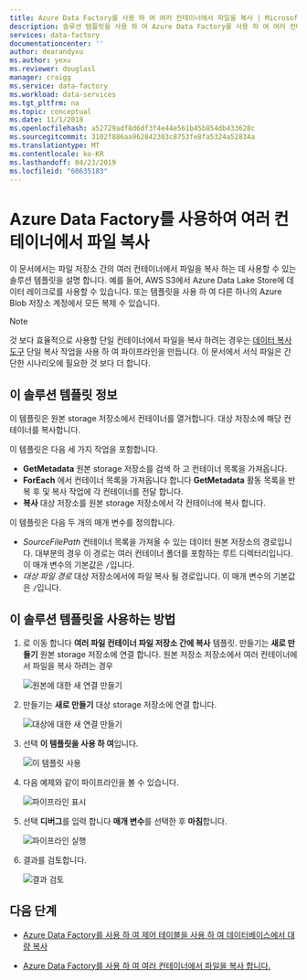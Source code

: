 ```yaml
---
title: Azure Data Factory를 사용 하 여 여러 컨테이너에서 파일을 복사 | Microsoft Docs
description: 솔루션 템플릿을 사용 하 여 Azure Data Factory를 사용 하 여 여러 컨테이너에서 파일을 복사 하는 방법에 알아봅니다.
services: data-factory
documentationcenter: ''
author: dearandyxu
ms.author: yexu
ms.reviewer: douglasl
manager: craigg
ms.service: data-factory
ms.workload: data-services
ms.tgt_pltfrm: na
ms.topic: conceptual
ms.date: 11/1/2018
ms.openlocfilehash: a52729adf8d6df3f4e44e561b45b854db433628c
ms.sourcegitcommit: 3102f886aa962842303c8753fe8fa5324a52834a
ms.translationtype: MT
ms.contentlocale: ko-KR
ms.lasthandoff: 04/23/2019
ms.locfileid: "60635183"
---
```

# <a name="copy-files-from-multiple-containers-with-azure-data-factory"></a>Azure Data Factory를 사용하여 여러 컨테이너에서 파일 복사

이 문서에서는 파일 저장소 간의 여러 컨테이너에서 파일을 복사 하는 데 사용할 수 있는 솔루션 템플릿을 설명 합니다. 예를 들어, AWS S3에서 Azure Data Lake Store에 데이터 레이크로를 사용할 수 있습니다. 또는 템플릿을 사용 하 여 다른 하나의 Azure Blob 저장소 계정에서 모든 복제 수 있습니다.

> [!NOTE]
> 것 보다 효율적으로 사용할 단일 컨테이너에서 파일을 복사 하려는 경우는 [데이터 복사 도구](copy-data-tool.md) 단일 복사 작업을 사용 하 여 파이프라인을 만듭니다. 이 문서에서 서식 파일은 간단한 시나리오에 필요한 것 보다 더 합니다.

## <a name="about-this-solution-template"></a>이 솔루션 템플릿 정보

이 템플릿은 원본 storage 저장소에서 컨테이너를 열거합니다. 대상 저장소에 해당 컨테이너를 복사합니다.

이 템플릿은 다음 세 가지 작업을 포함합니다.
- **GetMetadata** 원본 storage 저장소를 검색 하 고 컨테이너 목록을 가져옵니다.
- **ForEach** 에서 컨테이너 목록을 가져옵니다 합니다 **GetMetadata** 활동 목록을 반복 후 및 복사 작업에 각 컨테이너를 전달 합니다.
- **복사** 대상 저장소를 원본 storage 저장소에서 각 컨테이너에 복사 합니다.

이 템플릿은 다음 두 개의 매개 변수를 정의합니다.
- *SourceFilePath* 컨테이너 목록을 가져올 수 있는 데이터 원본 저장소의 경로입니다. 대부분의 경우 이 경로는 여러 컨테이너 폴더를 포함하는 루트 디렉터리입니다. 이 매개 변수의 기본값은 `/`입니다.
- *대상 파일 경로* 대상 저장소에서에 파일 복사 될 경로입니다. 이 매개 변수의 기본값은 `/`입니다.

## <a name="how-to-use-this-solution-template"></a>이 솔루션 템플릿을 사용하는 방법

1. 로 이동 합니다 **여러 파일 컨테이너 파일 저장소 간에 복사** 템플릿. 만들기는 **새로 만들기** 원본 storage 저장소에 연결 합니다. 원본 저장소 저장소에서 여러 컨테이너에서 파일을 복사 하려는 경우

    ![원본에 대한 새 연결 만들기](media/solution-template-copy-files-multiple-containers/copy-files-multiple-containers-image1.png)

2. 만들기는 **새로 만들기** 대상 storage 저장소에 연결 합니다.

    ![대상에 대한 새 연결 만들기](media/solution-template-copy-files-multiple-containers/copy-files-multiple-containers-image2.png)

3. 선택 **이 템플릿을 사용 하 여**입니다.

    ![이 템플릿 사용](media/solution-template-copy-files-multiple-containers/copy-files-multiple-containers-image3.png)
    
4. 다음 예제와 같이 파이프라인을 볼 수 있습니다.

    ![파이프라인 표시](media/solution-template-copy-files-multiple-containers/copy-files-multiple-containers-image4.png)

5. 선택 **디버그**를 입력 합니다 **매개 변수**를 선택한 후 **마침**합니다.

    ![파이프라인 실행](media/solution-template-copy-files-multiple-containers/copy-files-multiple-containers-image5.png)

6. 결과를 검토합니다.

    ![결과 검토](media/solution-template-copy-files-multiple-containers/copy-files-multiple-containers-image6.png)

## <a name="next-steps"></a>다음 단계

- [Azure Data Factory를 사용 하 여 제어 테이블을 사용 하 여 데이터베이스에서 대량 복사](solution-template-bulk-copy-with-control-table.md)

- [Azure Data Factory를 사용 하 여 여러 컨테이너에서 파일을 복사 합니다.](solution-template-copy-files-multiple-containers.md)